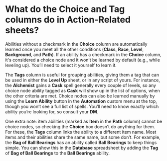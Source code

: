 # What do the Choice and Tag columns do in Action-Related sheets?

Abilities without a checkmark in the **Choice** column are automatically learned once you meet all the other conditions (**Class**, **Race**, **Level**, **Background**, and **Path**). If an ability has a checkmark in the **Choice** column, it's considered a choice node and it won’t be learned by default (e.g., while leveling up). You’ll need to select it yourself to learn it.

The **Tags** column is useful for grouping abilities, giving them a tag  that can be used in either the **Level Up** sheet, or in any script of yours. For instance, the **Alchemist** gains a **Cask** spell generally every couple of levels, so any choice node ability tagged as **Cask** will show up in the list of options, when the other criteria are met. Choice nodes can also be learned manually by using the **Learn Ability** button in the **Automation** custom menu at the top, though you won’t see a full list of spells. You’ll need to know exactly which ability you’re looking for, so consult your **DM**.

One extra note: item abilities (marked as **Item** in the **Path** column) cannot be choice nodes, so checking the **Choice** box doesn’t do anything for them. For these, the **Tags** column links the ability to a different item name. Most items and their abilities share the same name, but some don’t. For example, the **Bag of Ball Bearings** has an ability called **Ball Bearings** to keep things simple. You can show this in the **Database** spreadsheet by adding the **Tag** of **Bag of Ball Bearings** to the **Ball Bearings** ability.
